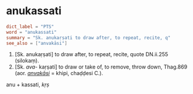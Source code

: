 # anukassati

``` toml
dict_label = "PTS"
word = "anukassati"
summary = "Sk. anukaṛṣati to draw after, to repeat, recite, q"
see_also = ["anvakāsi"]
```

1. [Sk. anukaṛṣati] to draw after, to repeat, recite, quote DN.ii.255 (silokaṃ).
2. [Sk. *ava\-* kaṛṣati] to draw or take of, to remove, throw down, Thag.869 (aor. *[anvakāsi](anvakāsi.md)* = khipi, chaḍḍesi C.).

anu \+ kassati, *kṛṣ*

